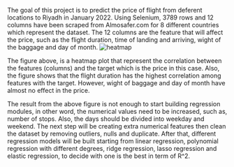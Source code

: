 The goal of this project is to predict the price of flight from deferent locations to Riyadh in January 2022. Using Selenium, 3789 rows and 12 columns 
have been scraped from Almosafer.com for 8 different countries which represent the dataset. The 12 columns are the feature that will affect the price, 
such as the flight duration, time of landing and arriving, wight of the baggage and day of month.
![heatmap](https://user-images.githubusercontent.com/90555117/138132769-b6d54c87-999f-4241-9c5c-b066b6f3abde.png)

The figure above, is a heatmap plot that represent the correlation between the features (columns) and the target which is the price in this case. Also,
the figure shows that the flight duration has the highest correlation among features with the target. However, wight of baggage and day of month have 
almost no effect in the price.

The result from the above figure is not enough to start building regression modules, in other word, the numerical values need to be increased, such as, 
number of stops. Also, the days should be divided into weekday and weekend. The next step will be creating extra numerical features then clean the 
dataset by removing outliers, nulls and duplicate. After that, different regression models will be built starting from linear regression, polynomial 
regression with different degrees, ridge regression, lasso regression and elastic regression, to decide with one is the best in term of R^2.
